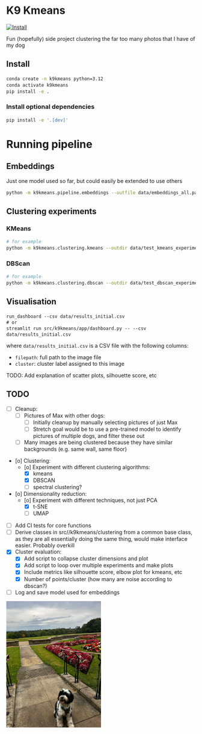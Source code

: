 # K9 Kmeans
[![Install](https://github.com/sdysch/k9-kmeans/actions/workflows/install.yml/badge.svg)](https://github.com/sdysch/k9-kmeans/actions/workflows/install.yml)

Fun (hopefully) side project clustering the far too many photos that I have of my dog
## Install
```bash
conda create -n k9kmeans python=3.12
conda activate k9kmeans
pip install -e .
```

### Install optional dependencies
```bash
pip install -e '.[dev]'
```

# Running pipeline
## Embeddings
Just one model used so far, but could easily be extended to use others
```bash
python -m k9kmeans.pipeline.embeddings --outfile data/embeddings_all.parquet --image_dir images
```
## Clustering experiments
### KMeans
```bash
# for example
python -m k9kmeans.clustering.kmeans --outdir data/test_kmeans_experiment --embeddings_file data/embeddings_all.parquet --n_clusters 5
```
### DBScan
```bash
# for example
python -m k9kmeans.clustering.dbscan --outdir data/test_dbscan_experiment --embeddings_file data/embeddings_all.parquet --eps 0.5 --min_samples 5 --metric 'cosine'
```
## Visualisation
```
run_dashboard --csv data/results_initial.csv
# or
streamlit run src/k9kmeans/app/dashboard.py -- --csv data/results_initial.csv
```

where `data/results_initial.csv` is a CSV file with the following columns:
- `filepath`: full path to the image file
- `cluster`: cluster label assigned to this image

TODO: Add explanation of scatter plots, silhouette score, etc


## TODO
- [ ] Cleanup:
	- [ ] Pictures of Max with other dogs:
		- [ ] Initially cleanup by manually selecting pictures of just Max
		- [ ] Stretch goal would be to use a pre-trained model to identify pictures of multiple dogs, and filter these out
	- [ ] Many images are being clustered because they have similar	backgrounds (e.g. same wall, same floor)
- [o] Clustering:
	- [o] Experiment with different clustering algorithms:
		- [X] kmeans
		- [X] DBSCAN
		- [ ] spectral clustering?
- [o] Dimensionality reduction:
	- [o] Experiment with different techniques, not just PCA
		- [X] t-SNE
		- [ ] UMAP
- [ ] Add CI tests for core functions
- [ ] Derive classes in src//k9kmeans/clustering from a common base class, as they are all essentially doing the same thing, would make interface easier. Probably overkill
- [X] Cluster evaluation:
	- [X] Add script to collapse cluster dimensions and plot
	- [X] Add script to loop over multiple experiments and make plots
	- [X] Include metrics like silhouette score, elbow plot for kmeans, etc
	- [X] Number of points/cluster (how many are noise according to dbscan?)
- [ ] Log and save model used for embeddings

<img src="Max.jpg" alt="Max" style="width:50%;">
